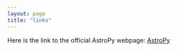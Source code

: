 ```yaml
---
layout: page
title: "links"
---
```

Here is the link to the official AstroPy webpage:
[AstroPy](www.astropy.org/‎ "AstroPy") 

